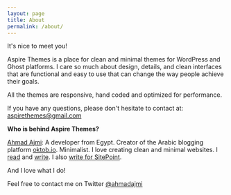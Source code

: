 ```yaml
---
layout: page
title: About
permalink: /about/
---
```


It's nice to meet you!

Aspire Themes is a place for clean and minimal themes for WordPress and Ghost platforms. I care so much about design, details, and clean interfaces that are functional and easy to use that can change the way people achieve their goals.

All the themes are responsive, hand coded and optimized for performance.

If you have any questions, please don't hesitate to contact at: aspirethemes@gmail.com

**Who is behind Aspire Themes?**

[Ahmad Ajmi](http://ahmadajmi.com/): A developer from Egypt. Creator of the Arabic blogging platform [oktob.io](https://oktob.io/). Minimalist. I love creating clean and minimal websites. I [read](https://www.goodreads.com/user/show/5387651-ahmad-ajmi) and [write](https://oktob.io/ahmadajmi). I also [write for SitePoint](http://www.sitepoint.com/author/aajmi/).

And I love what I do!

Feel free to contact me on Twitter [@ahmadajmi](https://twitter.com/ahmadajmi)
